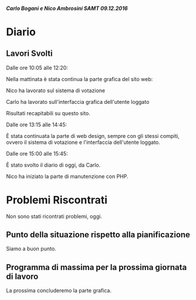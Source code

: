##### Carlo Bogani e Nico Ambrosini SAMT 09.12.2016

# Diario

## Lavori Svolti

Dalle ore 10:05 alle 12:20:   

Nella mattinata è stata continua la parte grafica del sito web:  

Nico ha lavorato sul sistema di votazione

Carlo ha lavorato sull'interfaccia grafica dell'utente loggato

Risultati recapitabili su questo sito.

Dalle ore 13:15 alle 14:45:

È stata continuata la parte di web design, sempre con gli stessi compiti,
ovvero il sistema di votazione e l'interfaccia dell'utente loggato.

Dalle ore 15:00 alle 15:45:   

È stato svolto il diario di oggi, da Carlo.  

Nico ha iniziato la parte di manutenzione con PHP.

# Problemi Riscontrati

Non sono stati ricontrati problemi, oggi.

## Punto della situazione rispetto alla pianificazione

Siamo a buon punto.

## Programma di massima per la prossima giornata di lavoro

La prossima concluderemo la parte grafica.
